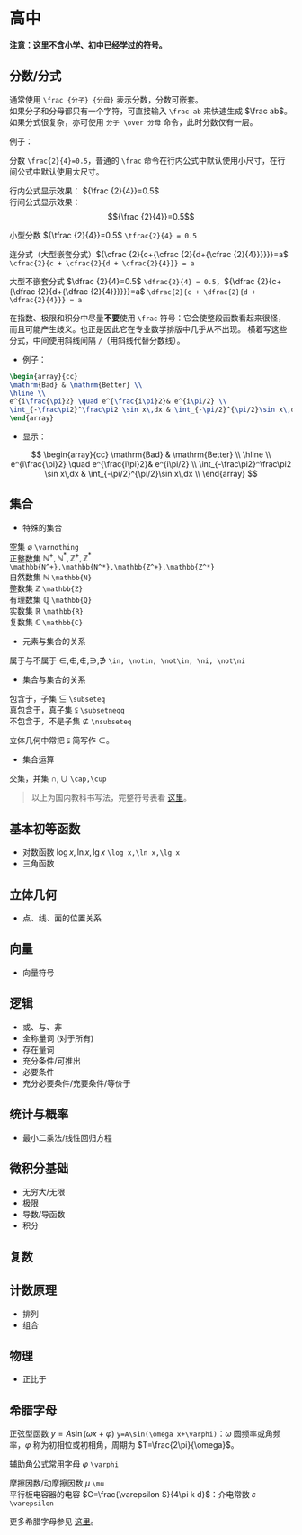 # 高中

**注意：这里不含小学、初中已经学过的符号。**

## 分数/分式

通常使用 `\frac {分子} {分母}` 表示分数，分数可嵌套。  
如果分子和分母都只有一个字符，可直接输入 `\frac ab` 来快速生成 $\frac ab$。  
如果分式很复杂，亦可使用 `分子 \over 分母` 命令，此时分数仅有一层。

例子：

分数 `\frac{2}{4}=0.5`，普通的 `\frac` 命令在行内公式中默认使用小尺寸，在行间公式中默认使用大尺寸。

行内公式显示效果： ${\frac {2}{4}}=0.5$  
行间公式显示效果：
$${\frac {2}{4}}=0.5$$

小型分数 ${\tfrac {2}{4}}=0.5$ `\tfrac{2}{4} = 0.5`

连分式（大型嵌套分式）${\cfrac {2}{c+{\cfrac {2}{d+{\cfrac {2}{4}}}}}}=a$ `\cfrac{2}{c + \cfrac{2}{d + \cfrac{2}{4}}} = a`

大型不嵌套分式 $\dfrac {2}{4}=0.5$ `\dfrac{2}{4} = 0.5`，${\dfrac {2}{c+{\dfrac {2}{d+{\dfrac {2}{4}}}}}}=a$ `\dfrac{2}{c + \dfrac{2}{d + \dfrac{2}{4}}} = a`

在指数、极限和积分中尽量**不要**使用 `\frac` 符号：它会使整段函数看起来很怪，而且可能产生歧义。也正是因此它在专业数学排版中几乎从不出现。
横着写这些分式，中间使用斜线间隔 `/`（用斜线代替分数线）。

- 例子：

```latex
\begin{array}{cc}
\mathrm{Bad} & \mathrm{Better} \\
\hline \\
e^{i\frac{\pi}2} \quad e^{\frac{i\pi}2}& e^{i\pi/2} \\
\int_{-\frac\pi2}^\frac\pi2 \sin x\,dx & \int_{-\pi/2}^{\pi/2}\sin x\,dx \\
\end{array}
```

- 显示：

$$
\begin{array}{cc}
\mathrm{Bad} & \mathrm{Better} \\
\hline \\
e^{i\frac{\pi}2} \quad e^{\frac{i\pi}2}& e^{i\pi/2} \\
\int_{-\frac\pi2}^\frac\pi2 \sin x\,dx & \int_{-\pi/2}^{\pi/2}\sin x\,dx \\
\end{array}
$$


## 集合

- 特殊的集合

空集 $\varnothing$ `\varnothing`  
正整数集 $\mathbb{N^+},\mathbb{N^*},\mathbb{Z^+},\mathbb{Z^*}$ `\mathbb{N^+},\mathbb{N^*},\mathbb{Z^+},\mathbb{Z^*}`  
自然数集 $\mathbb{N}$ `\mathbb{N}`  
整数集 $\mathbb{Z}$ `\mathbb{Z}`  
有理数集 $\mathbb{Q}$ `\mathbb{Q}`  
实数集 $\mathbb{R}$ `\mathbb{R}`  
复数集 $\mathbb{C}$ `\mathbb{C}`  

- 元素与集合的关系

属于与不属于 $\in ,\notin ,\not \in ,\ni ,\not \ni$ `\in, \notin, \not\in, \ni, \not\ni`

- 集合与集合的关系

包含于，子集 $\subseteq$ `\subseteq`  
真包含于，真子集 $\subsetneqq$ `\subsetneqq`  
不包含于，不是子集 $\nsubseteq$ `\nsubseteq`

立体几何中常把 $\subsetneqq$ 简写作 $\subset$。

- 集合运算

交集，并集 $\cap,\cup$ `\cap,\cup`

> 以上为国内教科书写法，完整符号表看 [这里](full_doc/symbols.md#集合)。

## 基本初等函数

- 对数函数 $\log x,\ln x,\lg x$ `\log x,\ln x,\lg x`
- 三角函数

## 立体几何

- 点、线、面的位置关系

## 向量

- 向量符号

## 逻辑

- 或、与、非
- 全称量词 (对于所有)
- 存在量词
- 充分条件/可推出
- 必要条件
- 充分必要条件/充要条件/等价于

## 统计与概率

- 最小二乘法/线性回归方程

## 微积分基础

- 无穷大/无限
- 极限
- 导数/导函数
- 积分

## 复数

## 计数原理

- 排列
- 组合

## 物理

- 正比于

## 希腊字母

正弦型函数 $y=A\sin(\omega x+\varphi)$ `y=A\sin(\omega x+\varphi)`：$\omega$ 圆频率或角频率，$\varphi$ 称为初相位或初相角，周期为 $T=\frac{2\pi}{\omega}$。

辅助角公式常用字母 $\varphi$ `\varphi`

摩擦因数/动摩擦因数 $\mu$ `\mu`  
平行板电容器的电容 $C=\frac{\varepsilon S}{4\pi k d}$：介电常数 $\varepsilon$ `\varepsilon`

更多希腊字母参见 [这里](full_doc/fonts.md#希腊字母)。

<!--
## 正则表达式笔记

### 公式后自动补源码

    \$([0-9a-zA-Z\(\)\[\]\{\} \\\^\+\-_]+?)\$ (?!`)

替换为

    $$$1$$ `$1` 

### 旧文档格式转新格式

    (.*?)\n\n(`.*?`)\n\n(\$.*?\$)

替换为

    $1 $3 $

或

    (?<=\n)(`.*?`)\n\n(\$.*?\$)

替换为

    $2 $1

### 去除 displaystyle

    \$\{\\displaystyle (.*?)\}\$

    $$$1$$